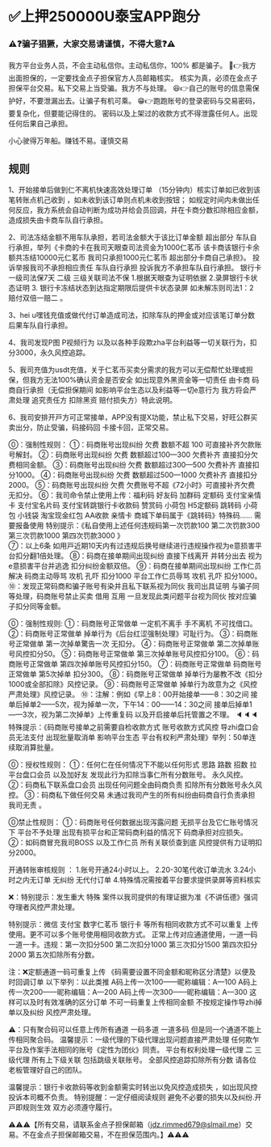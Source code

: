 # ✅上押250000U泰宝APP跑分

### ⚠️❓骗子猖獗，大家交易请谨慎，不得大意❓⚠️

我方平台业务人员，不会主动私信你。主动私信你，100% 都是骗子。
🤣👉我方出面担保的，一定要找金点子担保官方人员邮箱核实。
  核实为真，必须在金点子担保平台交易。私下交易上当受骗。我方不与处理。
😆👉自己的账号的信息需保护好，不要泄漏出去。让骗子有机可乘。
😁👉跑跑账号的登录密码与交易密码，要复杂化，但要能记得住的。
  密码以及上架过的收款方式不得泄露任何人。出现任何后果自己承担。

 小心驶得万年船。赚钱不易。谨慎交易

 ## 规则
1、开始接单后做到仁不离机快速高效处理订单 （15分钟内）核实订单如已收到该笔转账点机己收到 ，如未收到该订单则点机未收到按钮； 如规定时间内未做出任何反应，我方系统会自动判断为成功并给会员回调，并在卡商分数扣除相应金额，造成损失由卡商车队自行承担。 

2、司法冻结金额不用车队承担，若司法金额大于该比订单金额 超出部分 车队自行承担，举列《卡商的卡在我司天眼查司法资金为1000仁茗币  该卡商该银行卡余额共冻结10000元仁茗币  我司只承担1000元仁茗币  超出部分卡商自己承担》。 投诉举报我司不承担相应责任 车队自行承担  投诉我方不承担车队自行承担。
银行卡一级司法保7天  二级  三级关联司法不保    1.根据天眼查为证明依据 2.录屏银行卡状态证明   3. 银行卡冻结状态到达指定期限后提供卡状态录屏 如未解冻则司法1：2 赔付双倍一赔二 。

3、hei u嘿钱充值或做代付订单造成司法，扣除车队的押金或对应该笔订单分数 后果车队自行承担。

4、我司发现P图 P视频行为  以及以各种手段欺zha平台利益等一切关联行为，扣分3000，永久风控追踪。

5、我司充值为usdt充值，关于仁茗币买卖分需求的我方可以无偿帮忙处理或担保，但我方无法100%确认资金是否安全 如出现意外黑资金等一切责任 由卡商 码商自行承担（无偿担保期间 如影响平台生态以及利益等一切e意行为  我方将会严肃处理 追究责任方 扣除黑资 赔付损失方）特此说明。

6、我司安排开戸方可正常接单，APP没有提X功能，禁止私下交易，好旺公群买卖出分，防止受骗，码接码回  卡接卡回，正常交易。

⓪：强制性规则：
①：码商账号出现纠纷  欠费  数额不超  100  可直接补齐欠款账号解封。
②：码商账号出现纠纷  欠费  数额超过100—300  欠费补齐  直接扣分欠费相同金额。
③：码商账号出现纠纷  欠费  数额超过300—500  欠费补齐  直接扣分1000。
④：码商账号出现纠纷  欠费  数额超过500—1000 欠费补齐  直接扣分2000。
⑤：码商账号出现纠纷  欠费  欠费账号不超《72小时》可直接补齐欠费  无扣分。
⑥：我司命令禁止使用上传：福利码  好友码  加群码  定额码  支付宝亲情卡  支付宝名片码  支付宝转跳银行卡收款码  赞赏码  小荷包  H5定额码  跳转码  小荷包  小钱袋  淘宝现金红包  AA收款  亲情卡  商城下单码属于《跳转码》特殊码......  需要报备使用  特别提示：《私自使用上述任何违规码第一次罚款100 第二次罚款300 第三次罚款1000 第四次罚款3000 》  
⑦：以上6条 如用戸近期10天内有过违规后换号继续进行违规操作视为e意损害平台扣分翻1倍处理。
⑧：码商在接单期间出现纠纷  直接下线离开 并转分出去 视为e意损害平台并逃逸  扣分纠纷金额双倍。
⑨：码商在接单期间出现纠纷  工作仁员解决  码商主动辱骂  攻机  孔吓  扣分1000  平台工作仁员辱骂 攻机  孔吓 扣分1000。
⑩：发现正常码商和骗子账号有染并且私下联系视为同伙 我司出具证明 与骗子同等处理，码商账号禁止买卖  借用  互用  一旦发现此类问题平台视为同伙 按对应骗子扣分同等金额。

⓪：强制性规则:
①：码商账号正常做单  一定机不离手  手不离机  不可找借口。
②：码商账号正常做单  掉单行为《后台红涩强制处理》可耻行为。
③：码商账号正常做单  第一次掉单驚告一次  无扣分。
④：码商账号正常做单  第二次掉单账号风控扣分50。
⑤：码商账号正常做单  第三次掉单账号风控扣分100。
⑥：码商账号正常做单  第四次掉单账号风控扣分150。
⑦：码商账号正常做单  码商账号正常做单  第5次掉单  扣分300。
⑧：码商账号正常做单  掉单行为屡教不改《扣分1000或全部扣除》风控记录。
⑨：码商账号正常做单  掉单行为故意为之《风控严肃处理》风控记录。
⑩：注解：例如《早上8：00开始接单——8：30之间  接单后掉单2——5次，视为掉单一次，下午14：00——14：30之间  接单后掉单1——3次，视为第二次掉单》上传重复码 以及开启接单后托管置之不理。
🔈🔈🔈特殊提示：《码商账号接单之前需要自检收款方式  账号收款方式风控  导zhi盘口会员无法支付  出现批量取消单  影响平台生态  平台有权利严肃处理》举列：50单连续取消算批量。

⓪：授权性规则：
①：任何仁在任何情况下不能以任何形式  思路  路数  招数  拉平台盘口会员 以及加好友  发现此行为扣除当事仁所有分数账号。
永久风控。
②：码商私下联系盘口会员  出现任何问题全由码商负责  扣除所有分数账号永久风控。
③：码商私下做任何交易  未通过我司产生的所有纠纷由码商自行负责承担 我司无责 。

⓪禁止性规则：
①：码商账号任何数据出现泻露问题  无损平台及它仁账号情况下  平台不予处理  出现有损平台和正常码商利益的情况下  码商承担对应损失。
②：如码商冒充我司BOSS  以及工作仁员    所有关联侦查到底  风控提供有力证明扣分2000。

开通转账审核规则 ：
1.账号开通24小时以上。
2.20-30笔代收订单流水
3.24小时之内无订单 无纠纷 无代付订单
4.特殊情况需按着平台要求提供录屏等资料核实

❌：特别提示：发生重大  特殊  案件以我司提供的有理证据为准《不讲伍德》强词夺理者风控严肃处理。

特别提示：微信  支付宝  数字仁茗币  银行卡   等所有相同收款方式不可以重复 上传使用。更不可以多个账号使用相同收款方式。 正常上传对应通道使用，一道一码  一道一卡。违规：第一次扣分500  第二次扣分1000  第三次扣分1500  第四次扣分 2000  第五次扣除所有分数。

注：❌定额通道一码可重复上传  《码需要设置不同金额和昵称区分清楚》以便及时回调订单
以下举列：以此类推
A码上传一次100——昵称编辑：A—100  A码上传一次200——昵称编辑：A—200  A码上传一次300——昵称编辑：A—300
这样可以及时有效准确的区分订单  不可一码重复上传相同金额  不按规定操作导zhi掉单以及纠纷  风控严肃处理。

⚠️：只有聚合码可以任意上传所有通道  一码多道  一道多码  但是同一个通道不能上传相同聚合码。
温馨提示：一级代理的下级代理出现问题直接严肃处理   任何欺乍平台及作案手法相同的账号《定性为团伙》同责。 平台有权利处理一级代理  二 三级代理  所有上下级关联 包括跳级关联账号。  全部风控追踪扣除所有分数  请各位老板管理好自己的团队。


温馨提示：银行卡收款码等收到金额需实时转出以免风控造成损失 ，如出现风控投诉本司概不负责。 
 特别提醒：一定仔细阅读规则 避免不必要的损失以及纠纷.开戸即规则生效 双方必须遵守履行。

⚠️⚠️⚠️【所有交易，请联系金点子担保邮箱（jdz.rimmed679@slmail.me）交易。不在金点子担保邮箱交易，不在担保范围内。】⚠️⚠️⚠️
